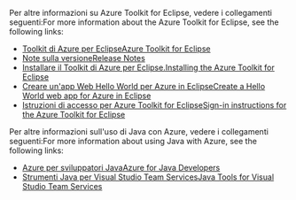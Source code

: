 <span data-ttu-id="c51f5-101">Per altre informazioni su Azure Toolkit for Eclipse, vedere i collegamenti seguenti:</span><span class="sxs-lookup"><span data-stu-id="c51f5-101">For more information about the Azure Toolkit for Eclipse, see the following links:</span></span> 

* [<span data-ttu-id="c51f5-102">Toolkit di Azure per Eclipse</span><span class="sxs-lookup"><span data-stu-id="c51f5-102">Azure Toolkit for Eclipse</span></span>](../eclipse/azure-toolkit-for-eclipse.md) 
* [<span data-ttu-id="c51f5-103">Note sulla versione</span><span class="sxs-lookup"><span data-stu-id="c51f5-103">Release Notes</span></span>](https://github.com/Microsoft/azure-tools-for-java/releases) 
* [<span data-ttu-id="c51f5-104">Installare il Toolkit di Azure per Eclipse.</span><span class="sxs-lookup"><span data-stu-id="c51f5-104">Installing the Azure Toolkit for Eclipse</span></span>](../eclipse/azure-toolkit-for-eclipse-installation.md) 
* [<span data-ttu-id="c51f5-105">Creare un'app Web Hello World per Azure in Eclipse</span><span class="sxs-lookup"><span data-stu-id="c51f5-105">Create a Hello World web app for Azure in Eclipse</span></span>](../eclipse/azure-toolkit-for-eclipse-create-hello-world-web-app.md) 
* [<span data-ttu-id="c51f5-106">Istruzioni di accesso per Azure Toolkit for Eclipse</span><span class="sxs-lookup"><span data-stu-id="c51f5-106">Sign-in instructions for the Azure Toolkit for Eclipse</span></span>](../eclipse/azure-toolkit-for-eclipse-sign-in-instructions.md) 

<span data-ttu-id="c51f5-107">Per altre informazioni sull'uso di Java con Azure, vedere i collegamenti seguenti:</span><span class="sxs-lookup"><span data-stu-id="c51f5-107">For more information about using Java with Azure, see the following links:</span></span> 

* [<span data-ttu-id="c51f5-108">Azure per sviluppatori Java</span><span class="sxs-lookup"><span data-stu-id="c51f5-108">Azure for Java Developers</span></span>](https://docs.microsoft.com/java/azure/) 
* [<span data-ttu-id="c51f5-109">Strumenti Java per Visual Studio Team Services</span><span class="sxs-lookup"><span data-stu-id="c51f5-109">Java Tools for Visual Studio Team Services</span></span>](https://java.visualstudio.com/) 
<!-- TODO: Add URLs for Java in VSCode here --> 
